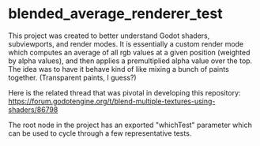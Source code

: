 # blended_average_renderer_test
This project was created to better understand Godot shaders, subviewports, and render modes. It is essentially a custom render mode which computes an average of all rgb values at a given position (weighted by alpha values), and then applies a premultiplied alpha value over the top. The idea was to have it behave kind of like mixing a bunch of paints together. (Transparent paints, I guess?)

Here is the related thread that was pivotal in developing this repository: https://forum.godotengine.org/t/blend-multiple-textures-using-shaders/86798

The root node in the project has an exported "whichTest" parameter which can be used to cycle through a few representative tests.
